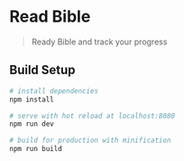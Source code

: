 # Read Bible

> Ready Bible and track your progress

## Build Setup

``` bash
# install dependencies
npm install

# serve with hot reload at localhost:8080
npm run dev

# build for production with minification
npm run build
```
